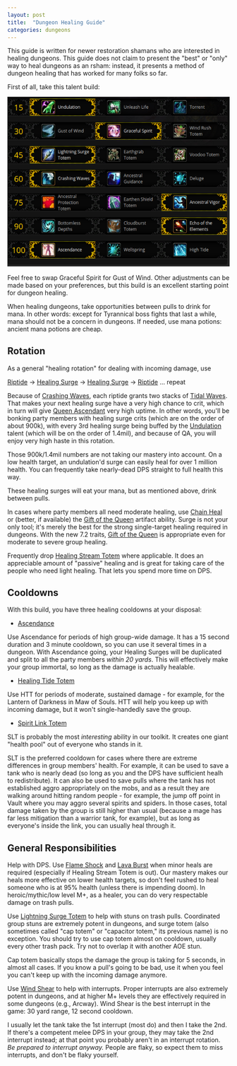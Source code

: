 ```yaml
---
layout: post
title:  "Dungeon Healing Guide"
categories: dungeons
---
```


This guide is written for newer restoration shamans who are interested in healing dungeons. This guide does not claim to
present the "best" or "only" way to heal dungeons as an rsham: instead, it presents a method of dungeon healing that has
worked for many folks so far.

First of all, take this talent build:

![Dungeon talent build](/assets/dungeon-talents.png)

Feel free to swap Graceful Spirit for Gust of Wind. Other adjustments can be made based on your preferences,
but this build is an excellent starting point for dungeon healing.

When healing dungeons, take opportunities between pulls to drink for mana. In other words: except for
Tyrannical boss fights that last a while, mana should not be a concern in dungeons. If needed, use mana potions: 
ancient mana potions are cheap.

## Rotation

As a general "healing rotation" for dealing with incoming damage, use

[Riptide][riptide] &rarr; [Healing Surge][surge] &rarr; [Healing Surge][surge] &rarr; [Riptide][riptide] ... repeat

Because of [Crashing Waves](http://www.wowhead.com/spell=197464/crashing-waves), each riptide grants two stacks
of [Tidal Waves](http://www.wowhead.com/spell=53390/tidal-waves). That makes your next healing surge have a very
high chance to crit, which in turn will give [Queen Ascendant](http://www.wowhead.com/spell=207285/queen-ascendant)
very high uptime. In other words, you'll be bonking party members with healing surge crits (which are on the order
of about 900k), with every 3rd healing surge being buffed by the [Undulation](http://www.wowhead.com/spell=200071/undulation)
talent (which will be on the order of 1.4mil), and because of QA, you will enjoy very high haste in this rotation. 

Those 900k/1.4mil numbers are not taking our mastery into account. On a low health target, an undulation'd surge can
easily heal for over 1 million health. You can frequently take nearly-dead DPS straight to full health this way.

These healing surges will eat your mana, but as mentioned above, drink between pulls.

In cases where party members all need moderate healing, use [Chain Heal][ch] or (better, if available)
the [Gift of the Queen][gotq] artifact ability. Surge is not your only tool; it's merely the best for the 
strong single-target healing required in dungeons. With the new 7.2 traits, [Gift of the Queen][gotq] is appropriate
even for moderate to severe group healing.

Frequently drop [Healing Stream Totem](http://www.wowhead.com/spell=5394/healing-stream-totem) where applicable. It does
an appreciable amount of "passive" healing and is great for taking care of the people who need light healing. That lets
you spend more time on DPS.

## Cooldowns

With this build, you have three healing cooldowns at your disposal:

- [Ascendance](http://www.wowhead.com/spell=114052)

Use Ascendance for periods of high group-wide damage. It has a 15 second duration and 3 minute cooldown, so you can use
it several times in a dungeon. With Ascendance going, your Healing Surges will be duplicated and split to all the party
members *within 20 yards*. This will effectively make your group immortal, so long as the damage is actually healable.

- [Healing Tide Totem](http://www.wowhead.com/spell=108280)

Use HTT for periods of moderate, sustained damage - for example, for the Lantern of Darkness in Maw of Souls.
HTT will help you keep up with incoming damage, but it won't single-handedly save the group.

- [Spirit Link Totem](http://www.wowhead.com/spell=98008)

SLT is probably the most _interesting_ ability in our toolkit. It creates one giant "health pool" out of
everyone who stands in it.

SLT is the preferred cooldown for cases where there are extreme differences in group members' health. For example,
it can be used to save a tank who is nearly dead (so long as you and the DPS have sufficient healh to redistribute).
It can also be used to save pulls where the tank has not established aggro appropriately on the mobs, and as a result
they are walking around hitting random people - for example, the jump off point in Vault where you may aggro several
spirits and spiders. In those cases, total damage taken by the group is still higher than usual (because a mage has
far less mitigation than a warrior tank, for example), but as long as everyone's inside the link, you can usually
heal through it.

## General Responsibilities

Help with DPS. Use [Flame Shock](http://www.wowhead.com/spell=188389/flame-shock) and
[Lava Burst](http://www.wowhead.com/spell=51505/lava-burst) when minor heals are required (especially if Healing Stream
Totem is out). Our mastery makes our heals more effective on lower health targets, so don't feel rushed to heal someone
who is at 95% health (unless there is impending doom). In heroic/mythic/low level M+, as a healer, you can do very
respectable damage on trash pulls.

Use [Lightning Surge Totem](http://www.wowhead.com/spell=192058) to help with stuns on trash pulls. 
Coordinated group stuns are extremely potent in dungeons, and surge totem (also sometimes called "cap totem"
or "capacitor totem," its previous name) is no exception. You should try to use cap totem almost on cooldown,
usually every other trash pack. Try not to overlap it with another AOE stun. 

Cap totem basically stops the damage the group is taking for 5 seconds, in almost all cases. If you know
a pull's going to be bad, use it when you feel you can't keep up with the incoming damage anymore.

Use [Wind Shear](http://www.wowhead.com/spell=57994) to help with interrupts. Proper interrupts are also
extremely potent in dungeons, and at higher M+ levels they are effectively required in some dungeons
(e.g., Arcway). Wind Shear is the best interrupt in the game: 30 yard range, 12 second cooldown. 

I usually let the tank take the 1st interrupt (most do) and then I take the 2nd. If there's a competent
melee DPS in your group, they may take the 2nd interrupt instead; at that point you probably aren't
in an interrupt rotation. *Be prepared to interrupt anyway.* People are flaky, so expect them to miss
interrupts, and don't be flaky yourself.

[riptide]: http://www.wowhead.com/spell=61295
[surge]: http://www.wowhead.com/spell=8004
[ch]: http://www.wowhead.com/spell=1064
[gotq]: http://www.wowhead.com/spell=207778
